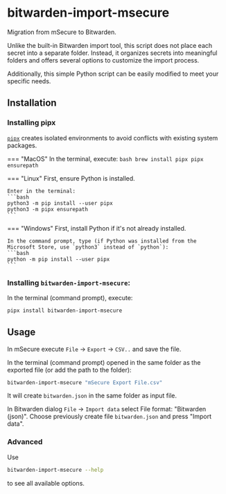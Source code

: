 # bitwarden-import-msecure

Migration from mSecure to Bitwarden.

Unlike the built-in Bitwarden import tool, this script does not place each secret into a separate folder. 
Instead, it organizes secrets into meaningful folders and offers several options to customize the import process.

Additionally, this simple Python script can be easily modified to meet your specific needs.

## Installation

### Installing pipx

[`pipx`](https://pypa.github.io/pipx/) creates isolated environments to avoid conflicts with existing system packages.

=== "MacOS"
    In the terminal, execute:
    ```bash
    brew install pipx
    pipx ensurepath
    ```

=== "Linux"
    First, ensure Python is installed.

    Enter in the terminal:
    ```bash
    python3 -m pip install --user pipx
    python3 -m pipx ensurepath
    ```

=== "Windows"
    First, install Python if it's not already installed.

    In the command prompt, type (if Python was installed from the Microsoft Store, use `python3` instead of `python`):
    ```bash
    python -m pip install --user pipx
    ```

### Installing `bitwarden-import-msecure`:
In the terminal (command prompt), execute:

```bash
pipx install bitwarden-import-msecure
```

## Usage

In mSecure execute `File` -> `Export` -> `CSV..` and save the file.

In the terminal (command prompt) opened in the same folder as the exported file (or add the path to the folder):

```bash
bitwarden-import-msecure "mSecure Export File.csv"
```

It will create `bitwarden.json` in the same folder as input file.

In Bitwarden dialog `File` -> `Import data` select File format: "Bitwarden (json)".
Choose previously create file `bitwarden.json` and press "Import data".


### Advanced

Use 
```bash
bitwarden-import-msecure --help
```
to see all available options.